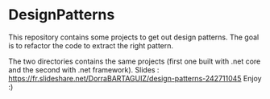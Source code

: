 # DesignPatterns

This repository contains some projects to get out design patterns.
The goal is to refactor the code to extract the right pattern.

The two directories contains the same projects (first one built with .net core and the second with .net framework).
Slides : https://fr.slideshare.net/DorraBARTAGUIZ/design-patterns-242711045
Enjoy :)

